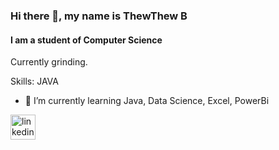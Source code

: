 ### Hi there 👋, my name is ThewThew B
#### I am a student of Computer Science
Currently grinding.

Skills: JAVA 

- 🌱 I’m currently learning Java, Data Science, Excel, PowerBi 


[<img src='https://cdn.jsdelivr.net/npm/simple-icons@3.0.1/icons/linkedin.svg' alt='linkedin' height='40'>](https://www.linkedin.com/in/thew-b-16958524b//)  

